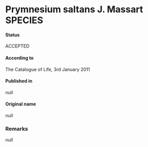 Prymnesium saltans J. Massart SPECIES
=======

#### Status
ACCEPTED

#### According to
The Catalogue of Life, 3rd January 2011

#### Published in
null

#### Original name
null

### Remarks
null